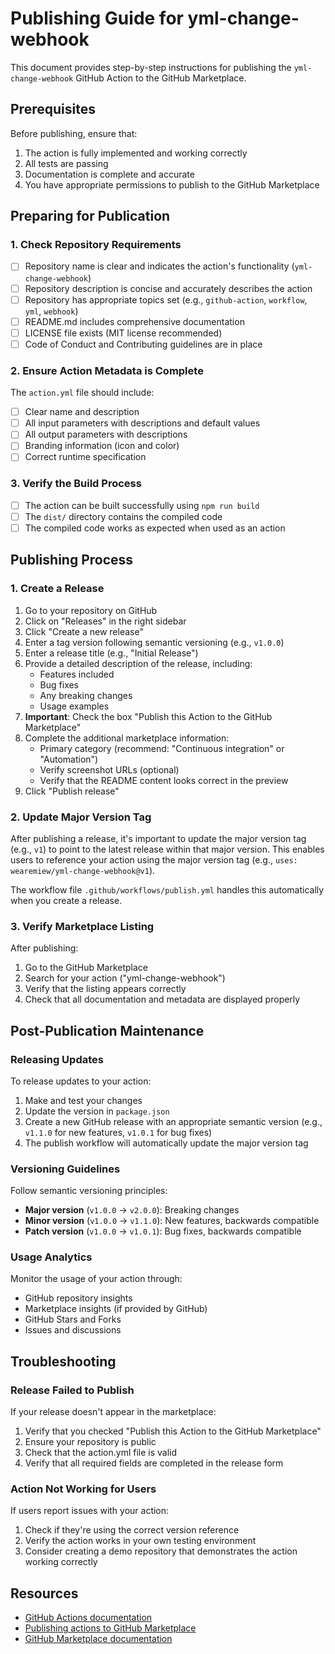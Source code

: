 # Publishing Guide for yml-change-webhook

This document provides step-by-step instructions for publishing the `yml-change-webhook` GitHub Action to the GitHub Marketplace.

## Prerequisites

Before publishing, ensure that:

1. The action is fully implemented and working correctly
2. All tests are passing
3. Documentation is complete and accurate
4. You have appropriate permissions to publish to the GitHub Marketplace

## Preparing for Publication

### 1. Check Repository Requirements

- [ ] Repository name is clear and indicates the action's functionality (`yml-change-webhook`)
- [ ] Repository description is concise and accurately describes the action
- [ ] Repository has appropriate topics set (e.g., `github-action`, `workflow`, `yml`, `webhook`)
- [ ] README.md includes comprehensive documentation
- [ ] LICENSE file exists (MIT license recommended)
- [ ] Code of Conduct and Contributing guidelines are in place

### 2. Ensure Action Metadata is Complete

The `action.yml` file should include:

- [ ] Clear name and description
- [ ] All input parameters with descriptions and default values
- [ ] All output parameters with descriptions
- [ ] Branding information (icon and color)
- [ ] Correct runtime specification

### 3. Verify the Build Process

- [ ] The action can be built successfully using `npm run build`
- [ ] The `dist/` directory contains the compiled code
- [ ] The compiled code works as expected when used as an action

## Publishing Process

### 1. Create a Release

1. Go to your repository on GitHub
2. Click on "Releases" in the right sidebar
3. Click "Create a new release"
4. Enter a tag version following semantic versioning (e.g., `v1.0.0`)
5. Enter a release title (e.g., "Initial Release")
6. Provide a detailed description of the release, including:
   - Features included
   - Bug fixes
   - Any breaking changes
   - Usage examples
7. **Important**: Check the box "Publish this Action to the GitHub Marketplace"
8. Complete the additional marketplace information:
   - Primary category (recommend: "Continuous integration" or "Automation")
   - Verify screenshot URLs (optional)
   - Verify that the README content looks correct in the preview
9. Click "Publish release"

### 2. Update Major Version Tag

After publishing a release, it's important to update the major version tag (e.g., `v1`) to point to the latest release within that major version. This enables users to reference your action using the major version tag (e.g., `uses: wearemiew/yml-change-webhook@v1`).

The workflow file `.github/workflows/publish.yml` handles this automatically when you create a release.

### 3. Verify Marketplace Listing

After publishing:

1. Go to the GitHub Marketplace
2. Search for your action ("yml-change-webhook")
3. Verify that the listing appears correctly
4. Check that all documentation and metadata are displayed properly

## Post-Publication Maintenance

### Releasing Updates

To release updates to your action:

1. Make and test your changes
2. Update the version in `package.json`
3. Create a new GitHub release with an appropriate semantic version (e.g., `v1.1.0` for new features, `v1.0.1` for bug fixes)
4. The publish workflow will automatically update the major version tag

### Versioning Guidelines

Follow semantic versioning principles:

- **Major version** (`v1.0.0` → `v2.0.0`): Breaking changes
- **Minor version** (`v1.0.0` → `v1.1.0`): New features, backwards compatible
- **Patch version** (`v1.0.0` → `v1.0.1`): Bug fixes, backwards compatible

### Usage Analytics

Monitor the usage of your action through:

- GitHub repository insights
- Marketplace insights (if provided by GitHub)
- GitHub Stars and Forks
- Issues and discussions

## Troubleshooting

### Release Failed to Publish

If your release doesn't appear in the marketplace:

1. Verify that you checked "Publish this Action to the GitHub Marketplace"
2. Ensure your repository is public
3. Check that the action.yml file is valid
4. Verify that all required fields are completed in the release form

### Action Not Working for Users

If users report issues with your action:

1. Check if they're using the correct version reference
2. Verify the action works in your own testing environment
3. Consider creating a demo repository that demonstrates the action working correctly

## Resources

- [GitHub Actions documentation](https://docs.github.com/en/actions)
- [Publishing actions to GitHub Marketplace](https://docs.github.com/en/actions/creating-actions/publishing-actions-in-github-marketplace)
- [GitHub Marketplace documentation](https://docs.github.com/en/developers/github-marketplace)
